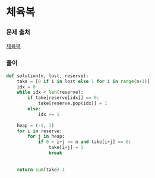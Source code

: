 # 체육복


### 문제 출처
[체육복](https://programmers.co.kr/learn/courses/30/lessons/42862)


### 풀이
```python
def solution(n, lost, reserve):
    take = [0 if i in lost else 1 for i in range(n+1)]
    idx = 0
    while idx < len(reserve):
        if take[reserve[idx]] == 0:
            take[reserve.pop(idx)] = 1
        else:
            idx += 1
    
    heap = (-1, 1)
    for i in reserve:
        for j in heap:
            if 0 < i+j <= n and take[i+j] == 0:
                take[i+j] = 1
                break
            
    
    return sum(take)-1

```